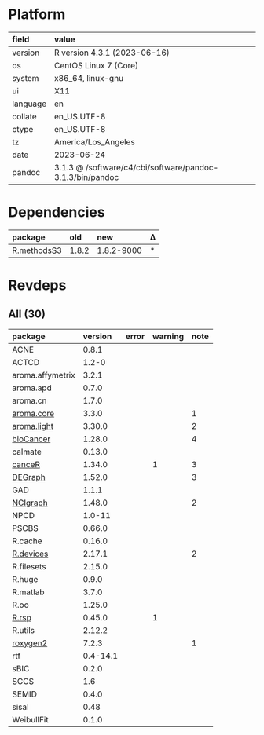 # Platform

|field    |value                                                     |
|:--------|:---------------------------------------------------------|
|version  |R version 4.3.1 (2023-06-16)                              |
|os       |CentOS Linux 7 (Core)                                     |
|system   |x86_64, linux-gnu                                         |
|ui       |X11                                                       |
|language |en                                                        |
|collate  |en_US.UTF-8                                               |
|ctype    |en_US.UTF-8                                               |
|tz       |America/Los_Angeles                                       |
|date     |2023-06-24                                                |
|pandoc   |3.1.3 @ /software/c4/cbi/software/pandoc-3.1.3/bin/pandoc |

# Dependencies

|package     |old   |new        |Δ  |
|:-----------|:-----|:----------|:--|
|R.methodsS3 |1.8.2 |1.8.2-9000 |*  |

# Revdeps

## All (30)

|package          |version  |error |warning |note |
|:----------------|:--------|:-----|:-------|:----|
|ACNE             |0.8.1    |      |        |     |
|ACTCD            |1.2-0    |      |        |     |
|aroma.affymetrix |3.2.1    |      |        |     |
|aroma.apd        |0.7.0    |      |        |     |
|aroma.cn         |1.7.0    |      |        |     |
|[aroma.core](problems.md#aromacore)|3.3.0    |      |        |1    |
|[aroma.light](problems.md#aromalight)|3.30.0   |      |        |2    |
|[bioCancer](problems.md#biocancer)|1.28.0   |      |        |4    |
|calmate          |0.13.0   |      |        |     |
|[canceR](problems.md#cancer)|1.34.0   |      |1       |3    |
|[DEGraph](problems.md#degraph)|1.52.0   |      |        |3    |
|GAD              |1.1.1    |      |        |     |
|[NCIgraph](problems.md#ncigraph)|1.48.0   |      |        |2    |
|NPCD             |1.0-11   |      |        |     |
|PSCBS            |0.66.0   |      |        |     |
|R.cache          |0.16.0   |      |        |     |
|[R.devices](problems.md#rdevices)|2.17.1   |      |        |2    |
|R.filesets       |2.15.0   |      |        |     |
|R.huge           |0.9.0    |      |        |     |
|R.matlab         |3.7.0    |      |        |     |
|R.oo             |1.25.0   |      |        |     |
|[R.rsp](problems.md#rrsp)|0.45.0   |      |1       |     |
|R.utils          |2.12.2   |      |        |     |
|[roxygen2](problems.md#roxygen2)|7.2.3    |      |        |1    |
|rtf              |0.4-14.1 |      |        |     |
|sBIC             |0.2.0    |      |        |     |
|SCCS             |1.6      |      |        |     |
|SEMID            |0.4.0    |      |        |     |
|sisal            |0.48     |      |        |     |
|WeibullFit       |0.1.0    |      |        |     |

